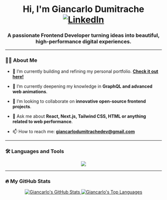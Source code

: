 <div id="header" align="center">
  <h1>
    Hi, I'm Giancarlo Dumitrache
    <a href="https://www.linkedin.com/in/giancarlo-dumitrache-a2a337371/" target="_blank">
      <img src="https://img.shields.io/badge/LinkedIn-Profile-blue?style=for-the-badge&logo=linkedin" alt="LinkedIn"/>
    </a>
  </h1>
  <h3>A passionate Frontend Developer turning ideas into beautiful, high-performance digital experiences.</h3>
</div>

---

### 👨‍💻 About Me

- 🔭 I’m currently building and refining my personal portfolio. **[Check it out here!](https://giancarlodumitrache.dev/)**

- 🌱 I’m currently deepening my knowledge in **GraphQL and advanced web animations**.

- 👯 I’m looking to collaborate on **innovative open-source frontend projects**.

- 💬 Ask me about **React, Next.js, Tailwind CSS, HTML or anything related to web performance**.

- 📫 How to reach me: **giancarlodumitrachedev@gmail.com**

---

### 🛠️ Languages and Tools

<p align="center">
  <a href="https://skillicons.dev">
    <img src="https://skillicons.dev/icons?i=react,nextjs,ts,tailwind,html,css,js,git,vscode,figma,vercel&perline=5" />
  </a>
</p>

---

### 🔥 My GitHub Stats

<p align="center">
  <a href="https://github.com/anuraghazra/github-readme-stats">
    <img alt="Giancarlo's GitHub Stats" src="https://github-readme-stats.vercel.app/api?username=giancarlodumitrachedev&show_icons=true&count_private=true&theme=tokyonight&hide_border=true&include_all_commits=true" />
  </a>
  <a href="https://github.com/anuraghazra/github-readme-stats">
    <img alt="Giancarlo's Top Languages" src="https://github-readme-stats.vercel.app/api/top-langs/?username=giancarlodumitrachedev&langs_count=8&layout=compact&theme=tokyonight&hide_border=true" />
  </a>
</p>
